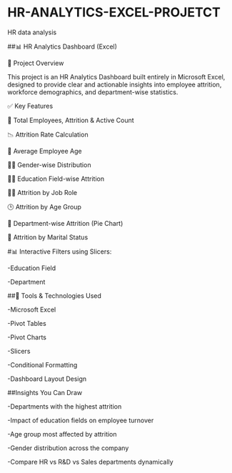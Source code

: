 # HR-ANALYTICS-EXCEL-PROJETCT
HR data analysis

##📊 HR Analytics Dashboard (Excel)

📁 Project Overview

This project is an HR Analytics Dashboard built entirely in Microsoft Excel, designed to provide clear and actionable insights into employee attrition, workforce demographics, and department-wise statistics.

✅ Key Features

🔢 Total Employees, Attrition & Active Count

📉 Attrition Rate Calculation

🎂 Average Employee Age

👨‍💼 Gender-wise Distribution

🧑‍🎓 Education Field-wise Attrition

🧑‍💼 Attrition by Job Role

🕒 Attrition by Age Group

💼 Department-wise Attrition (Pie Chart)

💍 Attrition by Marital Status

#📊 Interactive Filters using Slicers:

-Education Field

-Department

##📌 Tools & Technologies Used

-Microsoft Excel

-Pivot Tables

-Pivot Charts

-Slicers

-Conditional Formatting

-Dashboard Layout Design

##Insights You Can Draw

-Departments with the highest attrition

-Impact of education fields on employee turnover

-Age group most affected by attrition

-Gender distribution across the company

-Compare HR vs R&D vs Sales departments dynamically


